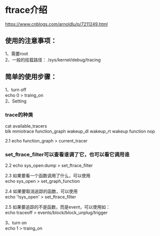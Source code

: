 # ftrace介绍
https://www.cnblogs.com/arnoldlu/p/7211249.html

## 使用的注意事项：
1、需要root  
2、一般的挂载路径：
/sys/kernel/debug/tracing  
## 简单的使用步骤：
1、turn off  
echo 0 > traing_on  
2、Setting  
### trace的种类
cat available_tracers  
blk mmiotrace function_graph wakeup_dl wakeup_rt wakeup function nop  

2.1 echo function_graph > current_tracer  

### set_ftrace_filter可以查看谁调了它，也可以看它调用谁
2.2 echo sys_open:dump > set_ftrace_filter  

2.3 如果要看一个函数调用了什么，可以使用  
echo sys_open > set_graph_function  

2.4 如果要取消追踪的函数，可以使用  
echo '!sys_open' > set_ftrace_filter  

2.5 如果要追踪的不是函数，而是event，可以使用如：  
echo traceoff > events/block/block_unplug/trigger  

3、turn on  
echo 1 > traing_on  
